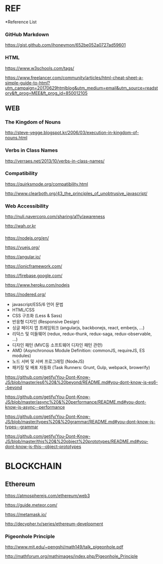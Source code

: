 # REF
*Reference List

### GitHub Markdown
  https://gist.github.com/ihoneymon/652be052a0727ad59601

### HTML 
  https://www.w3schools.com/tags/

  https://www.freelancer.com/community/articles/html-cheat-sheet-a-simple-guide-to-html?utm_campaign=20170629htmlblog&utm_medium=email&utm_source=readstory&ft_prog=MEE&ft_prog_id=850012105

## WEB
### The Kingdom of Nouns
  http://steve-yegge.blogspot.kr/2006/03/execution-in-kingdom-of-nouns.html
### Verbs in Class Names
  http://verraes.net/2013/10/verbs-in-class-names/
### Compatibility
  https://quirksmode.org/compatibility.html

  http://www.clearboth.org/43_the_principles_of_unobtrusive_javascript/
### Web Accessibility
  http://nuli.navercorp.com/sharing/a11y/awareness
  
  http://wah.or.kr


### 

https://nodejs.org/en/

https://vuejs.org/

https://angular.io/

https://ionicframework.com/

https://firebase.google.com/

https://www.heroku.com/nodejs

https://nodered.org/

* javascript/ES5/6 언어 문법
* HTML/CSS
* CSS 구조화 (Less & Sass)
* 반응형 디자인 (Responsive Design)
* 싱글 페이지 앱 프레임워크 (angularjs, backbonejs, react, emberjs, …)
* 리덕스 및 미들웨어 (redux, redux-thunk, redux-saga, redux-observable, …)
* 디자인 패턴 (MVC등 소프트웨어 디자인 패턴 관련)
* AMD (Asynchronous Module Definition: commonJS, requireJS, ES modules)
* 노드 서버 및 서버 프로그래밍 (NodeJS)
* 패키징 및 배포 자동화 (Task Runners: Grunt, Gulp, webpack, browerify)


https://github.com/getify/You-Dont-Know-JS/blob/master/es6%20&%20beyond/README.md#you-dont-know-js-es6--beyond

https://github.com/getify/You-Dont-Know-JS/blob/master/async%20&%20performance/README.md#you-dont-know-js-async--performance

https://github.com/getify/You-Dont-Know-JS/blob/master/types%20&%20grammar/README.md#you-dont-know-js-types--grammar

https://github.com/getify/You-Dont-Know-JS/blob/master/this%20&%20object%20prototypes/README.md#you-dont-know-js-this--object-prototypes



# BLOCKCHAIN

## Ethereum
  https://atmospherejs.com/ethereum/web3
  
  https://guide.meteor.com/
  
  https://metamask.io/
  
  http://decypher.tv/series/ethereum-development


### Pigeonhole Principle
  http://www.mit.edu/~pengshi/math149/talk_pigeonhole.pdf

  http://mathforum.org/mathimages/index.php/Pigeonhole_Principle

